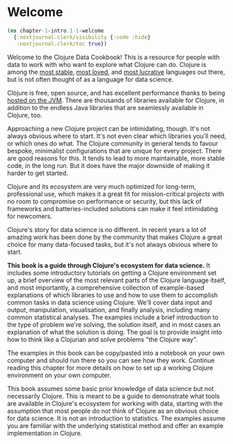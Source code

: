 # Welcome

```clojure
(ns chapter-1-intro.1-1-welcome
  {:nextjournal.clerk/visibility {:code :hide}
   :nextjournal.clerk/toc true})
```

Welcome to the Clojure Data Cookbook! This is a resource for people with data to work with who want to explore what Clojure can do. Clojure is among the [most stable](https://dl.acm.org/doi/10.1145/3386321), [most loved](https://insights.stackoverflow.com/survey/2021#section-most-loved-dreaded-and-wanted-programming-scripting-and-markup-languages), and [most lucrative](https://insights.stackoverflow.com/survey/2021#section-salary-salary-and-experience-by-language) languages out there, but is not often thought of as a language for data science.

Clojure is free, open source, and has excellent performance thanks to being [hosted on the JVM](https://clojure.org/about/jvm_hosted). There are thousands of libraries available for Clojure, in addition to the endless Java libraries that are seamlessly available in Clojure, too.

Approaching a new Clojure project can be intimidating, though. It's not always obvious where to start. It's not even clear which libraries you'll need, or which ones do what. The Clojure community in general tends to favour bespoke, minimalist configurations that are unique for every project. There are good reasons for this. It tends to lead to more maintainable, more stable code, in the long run. But it does have the major downside of making it harder to get started.

Clojure and its ecosystem are very much optimized for long-term, professional use, which makes it a great fit for mission-critical projects with no room to compromise on performance or security, but this lack of frameworks and batteries-included solutions can make it feel intimidating for newcomers.

Clojure's story for data science is no different. In recent years a lot of amazing work has been done by the community that makes Clojure a great choice for many data-focused tasks, but it's not always obvious where to start.

**This book is a guide through Clojure's ecosystem for data science.** It includes some introductory tutorials on getting a Clojure environment set up, a brief overview of the most relevant parts of the Clojure language itself, and most importantly, a comprehensive collection of example-based explanations of which libraries to use and how to use them to accomplish common tasks in data science using Clojure. We'll cover data input and output, manipulation, visualisation, and finally analysis, including many common statistical analyses. The examples include a brief introduction to the type of problem we're solving, the solution itself, and in most cases an explanation of what the solution is doing. The goal is to provide insight into how to think like a Clojurian and solve problems "the Clojure way".

The examples in this book can be copy/pasted into a notebook on your own computer and should run there so you can see how they work. Continue reading this chapter for more details on how to set up a working Clojure environment on your own computer.

This book assumes some basic prior knowledge of data science but not necessarily Clojure. This is meant to be a guide to demonstrate what tools are available in Clojure's ecosystem for working with data, starting with the assumption that most people do not think of Clojure as an obvious choice for data science. It is not an introduction to statistics. The examples assume you are familiar with the underlying statistical method and offer an example implementation in Clojure.
